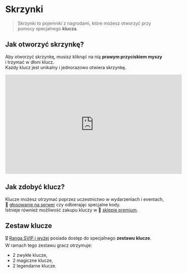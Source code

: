 <style>
img:not(.medium-zoom-image--opened):not(.navbar-link-icon) {
    max-width: 650px; /* Maksymalna szerokość */
    max-height: 500px; /* Maksymalna wysokość */
    width: auto; /* Automatyczna szerokość */
    height: auto; /* Automatyczna wysokość */
    object-fit: contain; /* Dopasowanie bez przycinania */
    margin: 0 8px 4px 0;
    box-shadow: 0 0 6px 4px rgba(0, 0, 0, .1);
    border-radius: 10px;
}
</style>

# Skrzynki

> Skrzynki to pojemniki z nagrodami, które możesz otworzyć przy pomocy specjalnego **klucza**.

## Jak otworzyć skrzynkę?

Aby otworzyć skrzynkę, musisz kliknąć na nią **prawym przyciskiem myszy** i trzymać w dłoni klucz.
<br>Każdy klucz jest unikalny i jednorazowo otwiera skrzynkę.

<iframe width="560" height="315" 
        src="https://www.youtube-nocookie.com/embed/6v2Y7U6dNfg?controls=1&showinfo=0&rel=0&modestbranding=1" 
        frameborder="0" 
        allow="accelerometer; autoplay; clipboard-write; encrypted-media; gyroscope; picture-in-picture" 
        allowfullscreen>
</iframe>


## Jak zdobyć klucz?

Klucze możesz otrzymać poprzez uczestnictwo w wydarzeniach i eventach, 🎁 [głosowanie na serwer](/vote) czy odbierając specjalne kody.
<br>Istnieje również możliwość zakupu kluczy w 🏪 [sklepie premium](/shops).

## Zestaw klucze

🎖️ [Ranga SVIP i wyżej](/ranks) posiada dostęp do specjalnego **zestawu klucze**.<br>W ramach tego zestawu gracz otrzymuje:
- 2 zwykłe klucze,
- 2 magiczne klucze,
- 2 legendarne klucze.